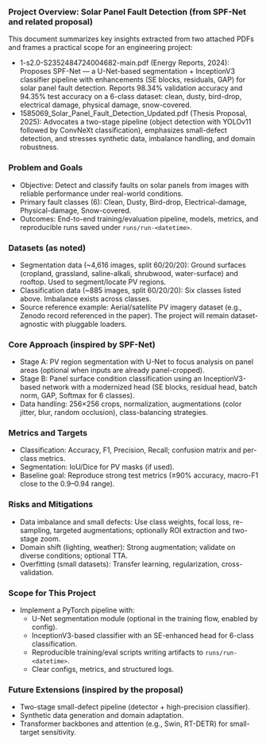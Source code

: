 ### Project Overview: Solar Panel Fault Detection (from SPF-Net and related proposal)

This document summarizes key insights extracted from two attached PDFs and frames a practical scope for an engineering project:

- 1-s2.0-S2352484724004682-main.pdf (Energy Reports, 2024): Proposes SPF-Net — a U-Net-based segmentation + InceptionV3 classifier pipeline with enhancements (SE blocks, residuals, GAP) for solar panel fault detection. Reports 98.34% validation accuracy and 94.35% test accuracy on a 6-class dataset: clean, dusty, bird-drop, electrical damage, physical damage, snow-covered.
- 1585069_Solar_Panel_Fault_Detection_Updated.pdf (Thesis Proposal, 2025): Advocates a two-stage pipeline (object detection with YOLOv11 followed by ConvNeXt classification), emphasizes small-defect detection, and stresses synthetic data, imbalance handling, and domain robustness.

### Problem and Goals

- Objective: Detect and classify faults on solar panels from images with reliable performance under real-world conditions.
- Primary fault classes (6): Clean, Dusty, Bird-drop, Electrical-damage, Physical-damage, Snow-covered.
- Outcomes: End-to-end training/evaluation pipeline, models, metrics, and reproducible runs saved under `runs/run-<datetime>`.

### Datasets (as noted)

- Segmentation data (~4,616 images, split 60/20/20): Ground surfaces (cropland, grassland, saline-alkali, shrubwood, water-surface) and rooftop. Used to segment/locate PV regions.
- Classification data (~885 images, split 60/20/20): Six classes listed above. Imbalance exists across classes.
- Source reference example: Aerial/satellite PV imagery dataset (e.g., Zenodo record referenced in the paper). The project will remain dataset-agnostic with pluggable loaders.

### Core Approach (inspired by SPF-Net)

- Stage A: PV region segmentation with U-Net to focus analysis on panel areas (optional when inputs are already panel-cropped).
- Stage B: Panel surface condition classification using an InceptionV3-based network with a modernized head (SE blocks, residual head, batch norm, GAP, Softmax for 6 classes).
- Data handling: 256×256 crops, normalization, augmentations (color jitter, blur, random occlusion), class-balancing strategies.

### Metrics and Targets

- Classification: Accuracy, F1, Precision, Recall; confusion matrix and per-class metrics.
- Segmentation: IoU/Dice for PV masks (if used).
- Baseline goal: Reproduce strong test metrics (≥90% accuracy, macro-F1 close to the 0.9–0.94 range).

### Risks and Mitigations

- Data imbalance and small defects: Use class weights, focal loss, re-sampling, targeted augmentations; optionally ROI extraction and two-stage zoom.
- Domain shift (lighting, weather): Strong augmentation; validate on diverse conditions; optional TTA.
- Overfitting (small datasets): Transfer learning, regularization, cross-validation.

### Scope for This Project

- Implement a PyTorch pipeline with:
  - U-Net segmentation module (optional in the training flow, enabled by config).
  - InceptionV3-based classifier with an SE-enhanced head for 6-class classification.
  - Reproducible training/eval scripts writing artifacts to `runs/run-<datetime>`.
  - Clear configs, metrics, and structured logs.

### Future Extensions (inspired by the proposal)

- Two-stage small-defect pipeline (detector + high-precision classifier).
- Synthetic data generation and domain adaptation.
- Transformer backbones and attention (e.g., Swin, RT-DETR) for small-target sensitivity.



